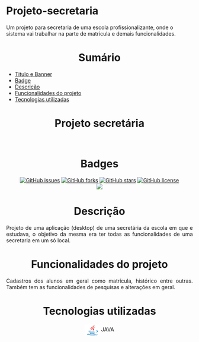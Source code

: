 # Projeto-secretaria
Um projeto para secretaria de uma escola profissionalizante, onde o sistema vai trabalhar na parte de matricula e demais funcionalidades.

<h1 align="center">Sumário</h1>

- [Titulo e Banner](#titulo)
- [Badge](#badge)
- [Descrição](#descricao)
- [Funcionalidades do projeto](#funcionalidades)
- [Tecnologias utilizadas](#tecnologias)

##

<!--AQUI COMEÇA O README-->
<h1 align="center" id="titulo">Projeto secretária</h1>

<img src="" width="1300px">

<h1 align="center" id="badge">Badges</h1>

<div align="center">
<a href="https://github.com/Aldacelio/Pokedex/issues"><img alt="GitHub issues" src="https://img.shields.io/github/issues/Aldacelio/Projeto-secretaria"></a>
<a href="https://github.com/Aldacelio/Pokedex/network"><img alt="GitHub forks" src="https://img.shields.io/github/forks/Aldacelio/Projeto-secretaria"></a>
<a href="https://github.com/Aldacelio/Pokedex/stargazers"><img alt="GitHub stars" src="https://img.shields.io/github/stars/Aldacelio/Projeto-secretaria"></a>
<a href="https://github.com/Aldacelio/Pokedex"><img alt="GitHub license" src="https://img.shields.io/github/license/Aldacelio/Projeto-secretaria"></a>
</div>

<div align="center">
<img src="https://img.shields.io/badge/STATUS-CONCLUIDO-green">
</div>

<h1 align="center" id="descricao">Descrição</h1>

<p align="justify" width="10px">Projeto de uma aplicação (desktop) de uma secretária da escola em que e estudava, o objetivo da mesma era ter todas as funcionalidades
 de uma secretaria em um só local.</p>

<h1 align="center" id="funcionalidades">Funcionalidades do projeto</h1>

<p align="justify">Cadastros dos alunos em geral como matrícula, histórico entre outras. Também tem as funcionalidades de pesquisas e alterações em geral.</p>

<div align="center">
<!--<img src="" width="600px" height="400px">-->
</div>

<h1 align="center" id="tecnologias">Tecnologias utilizadas</h1>

<p align="center"><img align="center" height="30" width="40" src="https://raw.githubusercontent.com/devicons/devicon/master/icons/java/java-original.svg"> JAVA</p>

##
